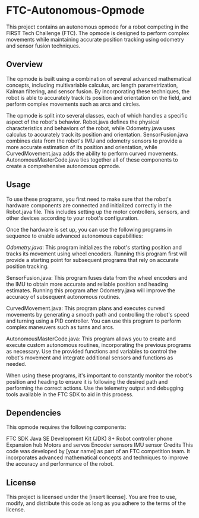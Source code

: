 # FTC-Autonomous-Opmode

This project contains an autonomous opmode for a robot competing in the FIRST Tech Challenge (FTC). The opmode is designed to perform complex movements while maintaining accurate position tracking using odometry and sensor fusion techniques.

## Overview
The opmode is built using a combination of several advanced mathematical concepts, including multivariable calculus, arc length parametrization, Kalman filtering, and sensor fusion. By incorporating these techniques, the robot is able to accurately track its position and orientation on the field, and perform complex movements such as arcs and circles.

The opmode is split into several classes, each of which handles a specific aspect of the robot's behavior. Robot.java defines the physical characteristics and behaviors of the robot, while Odometry.java uses calculus to accurately track its position and orientation. SensorFusion.java combines data from the robot's IMU and odometry sensors to provide a more accurate estimation of its position and orientation, while CurvedMovement.java adds the ability to perform curved movements. AutonomousMasterCode.java ties together all of these components to create a comprehensive autonomous opmode.

## Usage
To use these programs, you first need to make sure that the robot's hardware components are connected and initialized correctly in the Robot.java file. This includes setting up the motor controllers, sensors, and other devices according to your robot's configuration.

Once the hardware is set up, you can use the following programs in sequence to enable advanced autonomous capabilities:

*Odometry.java*: This program initializes the robot's starting position and tracks its movement using wheel encoders. Running this program first will provide a starting point for subsequent programs that rely on accurate position tracking.

SensorFusion.java: This program fuses data from the wheel encoders and the IMU to obtain more accurate and reliable position and heading estimates. Running this program after Odometry.java will improve the accuracy of subsequent autonomous routines.

CurvedMovement.java: This program plans and executes curved movements by generating a smooth path and controlling the robot's speed and turning using a PID controller. You can use this program to perform complex maneuvers such as turns and arcs.

AutonomousMasterCode.java: This program allows you to create and execute custom autonomous routines, incorporating the previous programs as necessary. Use the provided functions and variables to control the robot's movement and integrate additional sensors and functions as needed.

When using these programs, it's important to constantly monitor the robot's position and heading to ensure it is following the desired path and performing the correct actions. Use the telemetry output and debugging tools available in the FTC SDK to aid in this process.

## Dependencies
This opmode requires the following components:

FTC SDK
Java SE Development Kit (JDK) 8+
Robot controller phone
Expansion hub
Motors and servos
Encoder sensors
IMU sensor
Credits
This code was developed by [your name] as part of an FTC competition team. It incorporates advanced mathematical concepts and techniques to improve the accuracy and performance of the robot.

## License
This project is licensed under the [insert license]. You are free to use, modify, and distribute this code as long as you adhere to the terms of the license.
